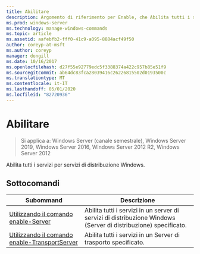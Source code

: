 ```yaml
---
title: Abilitare
description: Argomento di riferimento per Enable, che Abilita tutti i servizi per servizi di distribuzione Windows.
ms.prod: windows-server
ms.technology: manage-windows-commands
ms.topic: article
ms.assetid: aafebfb2-fff0-41c9-a095-8884acf49f50
author: coreyp-at-msft
ms.author: coreyp
manager: dongill
ms.date: 10/16/2017
ms.openlocfilehash: d27f55e92779edc5f3388374a422c957b85e51f9
ms.sourcegitcommit: ab64dc83fca28039416c26226815502d0193500c
ms.translationtype: MT
ms.contentlocale: it-IT
ms.lasthandoff: 05/01/2020
ms.locfileid: "82720936"
---
```

# <a name="enable"></a>Abilitare

> Si applica a: Windows Server (canale semestrale), Windows Server 2019, Windows Server 2016, Windows Server 2012 R2, Windows Server 2012

Abilita tutti i servizi per servizi di distribuzione Windows.

## <a name="subcommands"></a>Sottocomandi
|Subommand|Descrizione|
|-------|--------|
|[Utilizzando il comando enable-Server](using-the-enable-server-command.md)|Abilita tutti i servizi in un server di servizi di distribuzione Windows (Server di distribuzione) specificato.|
|[Utilizzando il comando enable-TransportServer](using-the-enable-transportserver-command.md)|Abilita tutti i servizi in un Server di trasporto specificato.|
